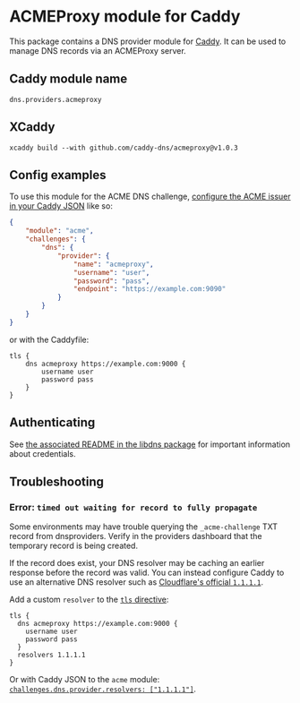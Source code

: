 ACMEProxy module for Caddy
===========================

This package contains a DNS provider module for [Caddy](https://github.com/caddyserver/caddy). It can be used to manage DNS records via an ACMEProxy server.

## Caddy module name

```
dns.providers.acmeproxy
```

## XCaddy
```
xcaddy build --with github.com/caddy-dns/acmeproxy@v1.0.3
```

## Config examples

To use this module for the ACME DNS challenge, [configure the ACME issuer in your Caddy JSON](https://caddyserver.com/docs/json/apps/tls/automation/policies/issuers/acme/) like so:

```json
{
    "module": "acme",
    "challenges": {
        "dns": {
            "provider": {
                "name": "acmeproxy",
                "username": "user",
                "password": "pass",
                "endpoint": "https://example.com:9090"
            }
        }
    }
}
```

or with the Caddyfile:

```
tls {
    dns acmeproxy https://example.com:9000 {
        username user
        password pass
    }
}
```


## Authenticating

See [the associated README in the libdns package](https://github.com/libdns/acmeproxy) for important information about credentials.


## Troubleshooting

### Error: `timed out waiting for record to fully propagate`

Some environments may have trouble querying the `_acme-challenge` TXT record from dnsproviders. Verify in the providers dashboard that the temporary record is being created.

If the record does exist, your DNS resolver may be caching an earlier response before the record was valid. You can instead configure Caddy to use an alternative DNS resolver such as [Cloudflare's official `1.1.1.1`](https://www.cloudflare.com/en-gb/learning/dns/what-is-1.1.1.1/).

Add a custom `resolver` to the [`tls` directive](https://caddyserver.com/docs/caddyfile/directives/tls):

```
tls {
  dns acmeproxy https://example.com:9000 {
    username user
    password pass
  }
  resolvers 1.1.1.1
}
```

Or with Caddy JSON to the `acme` module: [`challenges.dns.provider.resolvers: ["1.1.1.1"]`](https://caddyserver.com/docs/json/apps/tls/automation/policies/issuer/acme/challenges/dns/resolvers/).

